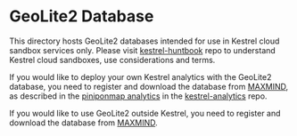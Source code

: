 # GeoLite2 Database

This directory hosts GeoLite2 databases intended for use in Kestrel cloud
sandbox services only. Please visit [kestrel-huntbook](https://github.com/opencybersecurityalliance/kestrel-huntbook) repo to understand Kestrel cloud sandboxes, use considerations and terms.

If you would like to deploy your own Kestrel analytics with the GeoLite2
database, you need to register and download the database from
[MAXMIND](https://dev.maxmind.com/geoip/geoip2/geolite2/), as described in the
[piniponmap analytics](https://github.com/opencybersecurityalliance/kestrel-analytics/tree/release/analytics/piniponmap) in the [kestrel-analytics](https://github.com/opencybersecurityalliance/kestrel-analytics/) repo.

If you would like to use GeoLite2 outside Kestrel, you need to register and
download the database from
[MAXMIND](https://dev.maxmind.com/geoip/geoip2/geolite2/).
